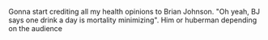 Gonna start crediting all my health opinions to Brian Johnson. "Oh yeah, BJ says one drink a day is mortality minimizing". Him or huberman depending on the audience

